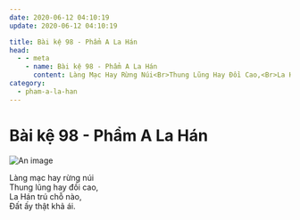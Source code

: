 ```yaml
---
date: 2020-06-12 04:10:19
update: 2020-06-12 04:10:19

title: Bài kệ 98 - Phẩm A La Hán
head:
  - - meta
    - name: Bài kệ 98 - Phẩm A La Hán
      content: Làng Mạc Hay Rừng Núi<Br>Thung Lũng Hay Đồi Cao,<Br>La Hán Trú Chỗ Nào,<Br>Ðất Ấy Thật Khả Ái.<Br>
category:
  - pham-a-la-han
---
```


# Bài kệ 98 - Phẩm A La Hán

![An image](/img/pham-a-la-han/pham-a-la-han-098.jpg)

Làng mạc hay rừng núi<br>Thung lũng hay đồi cao,<br>La Hán trú chỗ nào,<br>Ðất ấy thật khả ái.<br>
